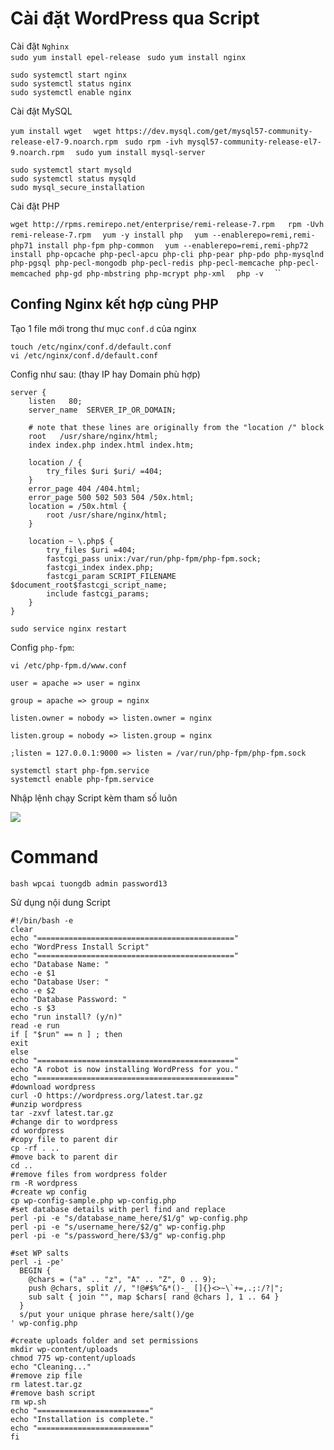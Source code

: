 # Cài đặt WordPress qua Script
Cài đặt `Nghinx`  
`sudo yum install epel-release `
`sudo yum install nginx  `
```
sudo systemctl start nginx  
sudo systemctl status nginx  
sudo systemctl enable nginx  
```

Cài đặt MySQL


`yum install wget  `
`wget https://dev.mysql.com/get/mysql57-community-release-el7-9.noarch.rpm `
`sudo rpm -ivh mysql57-community-release-el7-9.noarch.rpm  `
`sudo yum install mysql-server  `
```
sudo systemctl start mysqld  
sudo systemctl status mysqld 
sudo mysql_secure_installation  
```

Cài đặt PHP

`wget http://rpms.remirepo.net/enterprise/remi-release-7.rpm  
rpm -Uvh remi-release-7.rpm  `
`yum -y install php  `
`yum --enablerepo=remi,remi-php71 install php-fpm php-common  `
`yum --enablerepo=remi,remi-php72 install php-opcache php-pecl-apcu php-cli php-pear php-pdo php-mysqlnd php-pgsql php-pecl-mongodb php-pecl-redis php-pecl-memcache php-pecl-memcached php-gd php-mbstring php-mcrypt php-xml  `
`php -v  `
``

## Confing Nginx kết hợp cùng PHP

Tạo 1 file mới trong thư mục `conf.d` của nginx
```
touch /etc/nginx/conf.d/default.conf
vi /etc/nginx/conf.d/default.conf  
```
Config như sau: (thay IP hay Domain phù hợp)
```
server {  
    listen   80;
    server_name  SERVER_IP_OR_DOMAIN;

    # note that these lines are originally from the "location /" block
    root   /usr/share/nginx/html;
    index index.php index.html index.htm;

    location / {
        try_files $uri $uri/ =404;
    }
    error_page 404 /404.html;
    error_page 500 502 503 504 /50x.html;
    location = /50x.html {
        root /usr/share/nginx/html;
    }

    location ~ \.php$ {
        try_files $uri =404;
        fastcgi_pass unix:/var/run/php-fpm/php-fpm.sock;
        fastcgi_index index.php;
        fastcgi_param SCRIPT_FILENAME $document_root$fastcgi_script_name;
        include fastcgi_params;
    }
}
```
`sudo service nginx restart  `

Config `php-fpm`:  

`vi /etc/php-fpm.d/www.conf  `

```
user = apache => user = nginx

group = apache => group = nginx

listen.owner = nobody => listen.owner = nginx

listen.group = nobody => listen.group = nginx

;listen = 127.0.0.1:9000 => listen = /var/run/php-fpm/php-fpm.sock
```

```
systemctl start php-fpm.service
systemctl enable php-fpm.service 
```

Nhập lệnh chạy Script kèm tham số luôn 

<img src="https://i.imgur.com/t73Abo8.png">

# Command

`bash wpcai tuongdb admin password13`


Sử dụng nội dung Script

```
#!/bin/bash -e
clear
echo "============================================"
echo "WordPress Install Script"
echo "============================================"
echo "Database Name: "
echo -e $1
echo "Database User: "
echo -e $2
echo "Database Password: "
echo -s $3
echo "run install? (y/n)"
read -e run
if [ "$run" == n ] ; then
exit
else
echo "============================================"
echo "A robot is now installing WordPress for you."
echo "============================================"
#download wordpress
curl -O https://wordpress.org/latest.tar.gz
#unzip wordpress
tar -zxvf latest.tar.gz
#change dir to wordpress
cd wordpress
#copy file to parent dir
cp -rf . ..
#move back to parent dir
cd ..
#remove files from wordpress folder
rm -R wordpress
#create wp config
cp wp-config-sample.php wp-config.php
#set database details with perl find and replace
perl -pi -e "s/database_name_here/$1/g" wp-config.php
perl -pi -e "s/username_here/$2/g" wp-config.php
perl -pi -e "s/password_here/$3/g" wp-config.php

#set WP salts
perl -i -pe'
  BEGIN {
    @chars = ("a" .. "z", "A" .. "Z", 0 .. 9);
    push @chars, split //, "!@#$%^&*()-_ []{}<>~\`+=,.;:/?|";
    sub salt { join "", map $chars[ rand @chars ], 1 .. 64 }
  }
  s/put your unique phrase here/salt()/ge
' wp-config.php

#create uploads folder and set permissions
mkdir wp-content/uploads
chmod 775 wp-content/uploads
echo "Cleaning..."
#remove zip file
rm latest.tar.gz
#remove bash script
rm wp.sh
echo "========================="
echo "Installation is complete."
echo "========================="
fi

```

